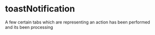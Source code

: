 # toastNotification
A few certain tabs which are representing an action has been performed and its been processing
